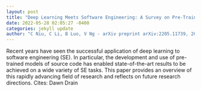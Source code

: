 ```yaml
--- 
layout: post 
title: "Deep Learning Meets Software Engineering: A Survey on Pre-Trained Models of Source Code" 
date: 2022-05-28 02:05:27 -0400 
categories: jekyll update 
author: "C Niu, C Li, B Luo, V Ng - arXiv preprint arXiv:2205.11739, 2022" 
--- 
```

Recent years have seen the successful application of deep learning to software engineering (SE). In particular, the development and use of pre-trained models of source code has enabled state-of-the-art results to be achieved on a wide variety of SE tasks. This paper provides an overview of this rapidly advancing field of research and reflects on future research directions. Cites: Dawn Drain